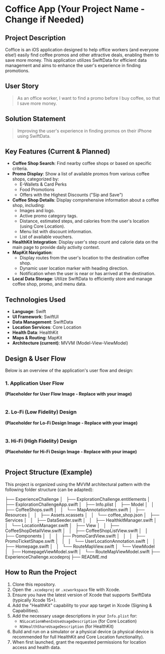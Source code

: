 # Coffice App (Your Project Name - Change if Needed)

## Project Description

Coffice is an iOS application designed to help office workers (and everyone else!) easily find coffee promos and other attractive deals, enabling them to save more money. This application utilizes SwiftData for efficient data management and aims to enhance the user's experience in finding promotions.

## User Story

> As an office worker, I want to find a promo before I buy coffee, so that I save more money.

## Solution Statement

> Improving the user's experience in finding promos on their iPhone using SwiftData.

## Key Features (Current & Planned)

* **Coffee Shop Search**: Find nearby coffee shops or based on specific criteria.
* **Promo Display**: Show a list of available promos from various coffee shops, categorized by:
    * E-Wallets & Card Perks
    * Food Promotions
    * Offers with the Highest Discounts ("Sip and Save")
* **Coffee Shop Details**: Display comprehensive information about a coffee shop, including:
    * Images and logo.
    * Active promo category tags.
    * Distance, estimated steps, and calories from the user's location (using Core Location).
    * Menu list with discount information.
    * List of available vouchers.
* **HealthKit Integration**: Display user's step count and calorie data on the main page to provide daily activity context.
* **MapKit Navigation**:
    * Display routes from the user's location to the destination coffee shop.
    * Dynamic user location marker with heading direction.
    * Notification when the user is near or has arrived at the destination.
* **Local Data Storage**: Utilize SwiftData to efficiently store and manage coffee shop, promo, and menu data.

## Technologies Used

* **Language**: Swift
* **UI Framework**: SwiftUI
* **Data Management**: SwiftData
* **Location Services**: Core Location
* **Health Data**: HealthKit
* **Maps & Routing**: MapKit
* **Architecture (current)**: MVVM (Model-View-ViewModel)

## Design & User Flow

Below is an overview of the application's user flow and design:

### 1. Application User Flow

**(Placeholder for User Flow Image - Replace with your image)**
<br/>
<br/>

### 2. Lo-Fi (Low Fidelity) Design

**(Placeholder for Lo-Fi Design Image - Replace with your image)**
<br/>
<br/>

### 3. Hi-Fi (High Fidelity) Design

**(Placeholder for Hi-Fi Design Image - Replace with your image)**
<br/>
<br/>

## Project Structure (Example)

This project is organized using the MVVM architectural pattern with the following folder structure (can be adapted):

├── ExperienceChallenge
│   ├── ExplorationChallenge.entitlements
│   ├── ExplorationChallengeApp.swift
│   ├── Info.plist
│   ├── Model
│   │   ├── CoffeeShops.swift
│   │   └── MapAnnotationItem.swift
│   ├── Resources
│   │   ├── Assets.xcassets
│   │   └── coffee_shop.json
│   ├── Services
│   │   ├── DataSeeder.swift
│   │   ├── HealthkitManager.swift
│   │   └── LocationManager.swift
│   ├── View
│   │   ├── CoffeeShopDetailView.swift
│   │   ├── CoffeeShopListView.swift
│   │   ├── Components
│   │   │   ├── PromoCardView.swift
│   │   │   ├── PromoTicketShape.swift
│   │   │   └── UserLocationAnnotation.swift
│   │   ├── Homepage.swift
│   │   └── RouteMapView.swift
│   └── ViewModel
│       ├── HomepageViewModel.swift
│       └── RouteMapViewModel.swift
├── ExperienceChallenge.xcodeproj
├── README.md

## How to Run the Project

1.  Clone this repository.
2.  Open the `.xcodeproj` or `.xcworkspace` file with Xcode.
3.  Ensure you have the latest version of Xcode that supports SwiftData (typically Xcode 15+).
4.  Add the "HealthKit" capability to your app target in Xcode (Signing & Capabilities).
5.  Add the necessary usage descriptions in your `Info.plist` for:
    * `NSLocationWhenInUseUsageDescription` (for Core Location)
    * `NSHealthShareUsageDescription` (for HealthKit)
6.  Build and run on a simulator or a physical device (a physical device is recommended for full HealthKit and Core Location functionality).
7.  When first launched, grant the requested permissions for location access and health data.
